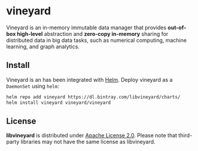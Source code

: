 vineyard
========

Vineyard is an in-memory immutable data manager that provides **out-of-box high-level**
abstraction and **zero-copy in-memory** sharing for distributed data in big data tasks,
such as numerical computing, machine learning, and graph analytics.


Install
-------

Vineyard is an has been integrated with [Helm](https://helm.sh/). Deploy vineyard as
a `DaemonSet` using `helm`:

```bash
helm repo add vineyard https://dl.bintray.com/libvineyard/charts/
helm install vineyard vineyard/vineyard
```

License
-------

**libvineyard** is distributed under [Apache License 2.0](https://github.com/alibaba/libvineyard/blob/main/LICENSE).
Please note that third-party libraries may not have the same license as libvineyard.
